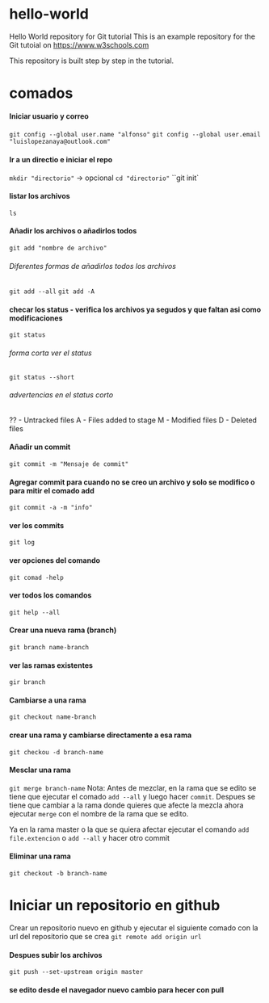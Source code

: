 # hello-world
Hello World repository for Git tutorial
This is an example repository for the Git tutoial on https://www.w3schools.com

This repository is built step by step in the tutorial.

# comados
#### Iniciar usuario y correo
`git config --global user.name "alfonso"`
`git config --global user.email "luislopezanaya@outlook.com"`

#### Ir a un directio e iniciar el repo
`mkdir "directorio"` -> opcional
`cd "directorio"`
``git init`

#### listar los archivos
`ls`

#### Añadir los archivos o añadirlos todos
`git add "nombre de archivo"`

###### Diferentes formas de añadirlos todos los archivos
`git add --all`
`git add -A`

#### checar los status - verifica los archivos ya segudos y que faltan asi como modificaciones
`git status`

###### forma corta ver el status
`git status --short`

###### advertencias en el status corto
?? - Untracked files
A - Files added to stage
M - Modified files
D - Deleted files

#### Añadir un commit
`git commit -m "Mensaje de commit"`

#### Agregar commit para cuando no se creo un archivo y solo se modifico o para mitir el comado add
`git commit -a -m "info"`

#### ver los commits
`git log`

#### ver opciones del comando
`git comad -help`

#### ver todos los comandos
`git help --all`

#### Crear una nueva rama (branch)
`git branch name-branch`

#### ver las ramas existentes
`gir branch`

#### Cambiarse a una rama
`git checkout name-branch`

#### crear una rama y cambiarse directamente a esa rama
`git checkou -d branch-name`

#### Mesclar una rama
`git merge branch-name`
Nota: Antes de mezclar, en la rama que se edito se tiene que ejecutar el comado `add --all` y luego hacer `commit`. Despues se tiene que cambiar a la rama donde quieres que afecte la mezcla ahora ejecutar `merge` con el nombre de la rama que se edito.

Ya en la rama master o la que se quiera afectar ejecutar el comando `add file.extencion` o `add --all` y hacer otro commit

#### Eliminar una rama 
`git checkout -b branch-name`

# Iniciar un repositorio en github
Crear un repositorio nuevo en github y ejecutar el siguiente comado con la url del repositorio que se crea
`git remote add origin url`

#### Despues subir los archivos
`git push --set-upstream origin master`

#### se edito desde el navegador nuevo cambio para hecer con pull




